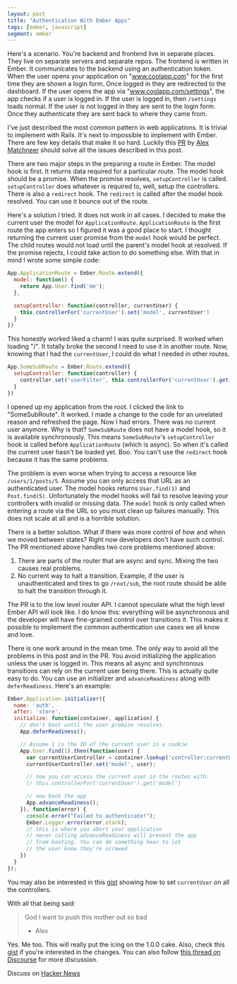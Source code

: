 ```yaml
---
layout: post
title: "Authentication With Ember Apps"
tags: [ember, javascript]
segment: ember
---
```


Here's a scenario. You're backend and frontend live in separate
places. They live on separate servers and separate repos. The frontend
is written in Ember. It communicates to the backend using an
authentication token. When the user opens your application on
"www.coolapp.com" for the first time they are shown a login form. Once
logged in they are redirected to the dashboard. If the user
opens the app via "www.coolapp.com/settings", the app checks if a user
is logged in. If the user is logged in, then `/settings` loads normal. If
the user is not logged in they are sent to the login form. Once they
authenticate they are sent back to where they came from.

I've just described the most common pattern in web applications. It is
trivial to implement with Rails. It's next to impossible to implement
with Ember. There are few key details that make it so hard. Luckily
this [PR](https://github.com/tildeio/router.js/pull/19) by [Alex
Matchneer](https://twitter.com/machty) should solve all the issues
described in this post.

There are two major steps in the preparing a route in Ember. The model
hook is first. It returns data required for a particular
route. The model hook should be a promise. When the promise resolves,
`setupController` is called. `setupController` does whatever is
required to, well, setup the controllers. There is also a `redirect`
hook. The `redirect` is called after the model hook resolved. You can
use it bounce out of the route.

Here's a solution I tried. It does not work in all cases. I decided
to make the current user the model for `ApplicationRoute`.
`ApplicationRoute` is the first route the app enters so I figured it
was a good place to start. I thought returning the current user
promise from the `model` hook would be perfect. The child routes would
not load until the parent's model hook at resolved. If the promise
rejects, I could take action to do something else. With that in mind
I wrote some simple code:

```javascript
App.ApplicationRoute = Ember.Route.extend({
  model: function() {
    return App.User.find('me');
  },

  setupController: function(controller, currentUser) {
    this.controllerFor('currentUser').set('model', currentUser')
  }
})
```

This honestly worked liked a charm! I was quite surprised. It worked
when loading "/". It totally broke the second I need to use it in
another route. Now, knowing that I had the `currentUser`, I could do
what I needed in other routes. 

```javascript
App.SomeSubRoute = Ember.Route.extend({
  setupController: function(controller) {
    controller.set('userFilter', this.controllerFor('currentUser').get('model')
  }
})
```

I opened up my application from the root. I clicked the link to
"SomeSubRoute". It worked. I made a change to the code for an
unrelated reason and refreshed the page. Now I had errors. There was
no current user anymore. Why is that? `SomeSubRoute` does not have a
model hook, so it is available synchronously. This means
`SomeSubRoute`'s `setupController` hook is called before
`ApplicationRoute` (which is async). So when it's called the current
user hasn't be loaded yet. Boo. You can't use the `redirect` hook
because it has the same problems.

The problem is even worse when trying to access a resource like
`/users/1/posts/5`. Assume you can only access that URL as an
authenticated user. The model hooks returns `User.find(1)`
and `Post.find(5)`. Unfortunately the model hooks will fail to resolve
leaving your controllers with invalid or missing data. The `model`
hook is only called when entering a route via the URL so you must
clean up failures manually. This does not scale at all and is a
horrible solution.

There is a better solution. What if there was more control of how and
when we moved between states? Right now developers don't have such control.
The PR mentioned above handles two core problems mentioned above: 

1. There are parts of the router that are async and sync. Mixing the
   two causes real problems.
2. No current way to halt a transition. Example, if the user is
   unauthenticated and tires to go `/root/sub`, the root route should
   be able to halt the transition through it.

The PR is to the low level router API. I cannot speculate what the
high level Ember API will look like. I do know this: everything will
be asynchronous and the developer will have fine-grained control over
transitions it. This makes it possible to implement the common
authentication use cases we all know and love.

There is one work around in the mean time. The only way to avoid all
the problems in this post and in the PR. You avoid initializing the
application unless the user is logged in. This means all async and
synchronous transitions can rely on the current user being there. This
is actually quite easy to do. You can use an initializer and
`advanceReadiness` along with `deferReadiness`. Here's an example:

```javascript
Ember.Application.initializer({
  name: 'auth',
  after: 'store',
  initialize: function(container, application) {
    // don't boot until the user promise resolves.
    App.deferReadiness();

    // Assume 1 is the ID of the current user in a cookie
    App.User.find(1).then(function(user) {
      var currentUserController = container.lookup('controller:currentUser')
      currentUserController.set('model', user);

      // now you can access the current user in the routes with:
      // this.controllerFor('currentUser').get('model')

      // now boot the app
      App.advanceReadiness();
    }), function(error) { 
      console.error("Failed to authenticate!");
      Ember.Logger.error(error.stack);
      // this is where you abort your application
      // never calling advanceReadiness will prevent the app
      // from booting. You can do something hear to let
      // the user know they're screwed
    })
  }
});
```

You may also be interested in this [gist](https://gist.github.com/ivanvanderbyl/4560416)
showing how to set `currentUser` on all the controllers.

With all that being said:

> God I want to push this mother out so bad
> - Alex

Yes. Me too. This will really put the icing on the 1.0.0 cake. Also,
check this [gist](https://gist.github.com/machty/5647589) if you're
interested in the changes. You can also follow [this thread on Discourse](http://discuss.emberjs.com/t/upcoming-async-router-api/1339)
for more discussion.

Discuss on [Hacker News](https://news.ycombinator.com/item?id=5797273)

